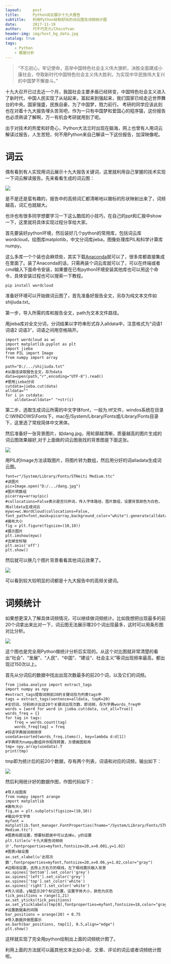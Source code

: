 ```yaml
---
layout:     post
title:      Python词云展示十九大报告
subtitle:   利用Python绘制好玩的词云图及词频统计图
date:       2017-11-19
author:     巧不巧克力/ChocoYvan
header-img: img/host_bg_data.jpg
catalog: true
tags:
    - Python
    - 数据分析
---
```

>“不忘初心，牢记使命，高举中国特色社会主义伟大旗帜，决胜全面建成小康社会，夺取新时代中国特色社会主义伟大胜利，为实现中华民族伟大复兴的中国梦不懈奋斗。”

十九大召开已过去近一个月，我国社会主要矛盾已经转变，中国特色社会主义进入了新时代，中国人民实现了从站起来，富起来到强起来，我们国家已经走近世界舞台的中央。国家强盛，民族自豪，为了中国梦，戮力前行。
考研的同学应该此刻也在对着十九大报告埋头苦背吧，作为一只有中国梦和爱国心的程序猿，这份报告也必须熟读了解啊，万一有机会考研就用到了呢。

出于对技术的热爱和好奇心，Python大法立时出现在脑海，网上也曾有人用词云解读过报告，人生苦短，何不用Python来自己解读一下这份报告，加深映像呢。

# 词云
偶有看到有人实现用词云展示十九大报告关键词，这里就利用自己掌握的技术实现一下词云解读报告。先来看看生成的词云图：

![](https://ws2.sinaimg.cn/large/006tKfTcgy1flnlxxgxtsj30fg0g2wib.jpg)

是不是还是蛮有趣的，报告中的高频词汇都清晰地以徽标的形状映射出来了，词频越高，词汇也就越大。

也许也有很多同学想要学习一下这么酷炫的小技巧，在自己的ppt和汇报中show一下，这里就将具体实现过程分享给大家。

首先要装好python环境，然后装好几个python的常用库，包括词云库wordcloud，绘图库matplotlib，中文分词库jieba，图像处理库PIL和科学计算库numpy。

这么多库一个个装也会麻烦些，其实下载[Anaconda](https://www.anaconda.com/download/)就可以了，很多库都直接集成在里面了。装了Anaconda的话，只需再装个词云库就可以了，可以在终端或者cmd输入下面命令安装，如果要在已有python环境安装其他库也可以用这个命令，具体安装过程也可以搜索一下教程。
```
pip install wordcloud
```

准备好环境可以开始做词云图了，首先准备好报告全文，另存为纯文本文件如shijiuda.txt。

第一步，导入所需的库和报告全文，path为文本文件路径。

用jieba库对全文分词，分词结果以字符串形式存入alldata中，注意格式为“词语1 词语2 词语3”，词语之间用空格隔开。

```
import wordcloud as wc
import matplotlib.pyplot as plt
import jieba
from PIL import Image
from numpy import array

path="D:/.../shijiuda.txt"
#从路径读取报告全文，存为data
data=open(path,"r",encoding="UTF-8").read()
#使用jieba分词
cutdata=jieba.cut(data)
alldata=""
for i in cutdata:
    alldata=alldata+" "+str(i)
```

第二步，选取生成词云所需的中文字体font，一般为.ttf文件，windos系统在目录C:\WINDOWS\Fonts下，mac在/System/Library/Fonts或/Library/Fonts目录下，这里选了常规简体中文黑体。

然后准备好一张背景图片，如dang.jpg，用轮廓越清晰，质量越高的图片生成的词云图效果越好,对于上面做的词云图我找的背景图是下面这张。

![](https://ws4.sinaimg.cn/large/006tKfTcgy1flnm7kupk7j30eq0fmgm0.jpg)

用PIL的Image方法读取图片，将图片转为数组，然后用分好的词alladata生成词云图。

```
font=r"/System/Library/Fonts/STHeiti Medium.ttc"
#读图片
pic=Image.open("D:/.../dang.jpg")
#图片转数组
picarray=array(pic)
#collocations=False表示是否归并词，传入字体路径，图片数组，设置背景颜色为白色，用alldata生成词云
mywc=wc.WordCloud(collocations=False, font_path=font,mask=picarray,background_color="white").generate(alldata)
#画布大小
fig = plt.figure(figsize=(10,10))
#展示图片
plt.imshow(mywc)
#去掉坐标轴
plt.axis('off')
plt.show()
```

然后就可以换几个图片背景看看其他词云效果了。

![](https://ws2.sinaimg.cn/large/006tKfTcgy1flnm2hwibvj30gr0g2ju4.jpg)

可以看到较大较明显的词都是十九大报告中的高频关键词。

# 词频统计

如果想更深入了解具体词频情况，可以继续做词频统计。比如我想把出现最多的前20个词拿出来比对一下，词云图无法展示哪20个词出现最多，这时可以用条形图对比分析。

![](https://ws2.sinaimg.cn/large/006tKfTcgy1flnm3i24o5j30ih0hk0ta.jpg)

这个图也是完全用Python做统计分析后实现的。从这个对比图就非常清楚的看出“社会”、“发展”、“人民”、“中国”、“建设“、社会主义”等词出现频率最高，都出现过150次以上。

首先从分词后的数据中找出出现次数最多的前20个词，以及它们的词频。

```
from jieba.analyse import extract_tags
import numpy as npy
#extract_tags提取词频前20的关键词存为列表tags中
tags = extract_tags(sentence=alldata, topK=20)
#全切词，分别统计出这20个关键词出现次数，即词频，存为字典words_freq中
words = [word for word in jieba.cut(data, cut_all=True)]  
words_freq = {}  
for tag in tags:
    freq = words.count(tag)  
    words_freq[tag] = freq
#将该字典按词频排序
usedata=sorted(words_freq.items(), key=lambda d:d[1])
#字典转为numpy数组并作矩阵转置，方便画图取用
tmp= npy.array(usedata).T
print(tmp)
```

tmp即为统计后的前20个数据，存有两个列表，词语和对应的词频，输出如下： 

![](https://ws4.sinaimg.cn/large/006tKfTcgy1flnm4vrs1fj30m001y3z6.jpg)

然后利用统计好的数据作图，作图代码如下：

```
#导入绘图库
from numpy import arange
import matplotlib
#画布大小
fig,ax = plt.subplots(figsize=(10,10))
#输出中文字体
myfont = matplotlib.font_manager.FontProperties(fname="/System/Library/Fonts/STHeiti Medium.ttc")
#图表标题设置，想要标题居中可以去掉x，y的设置
plt.title(u'十九大报告词频统计',fontproperties=myfont,fontsize=20,x=0.001,y=1.02)
#图表x轴设置
ax.set_xlabel(u'出现次数',fontproperties=myfont,fontsize=20,x=0.06,y=1.02,color="gray")
#边框线设置，去除上方右方的框线，左下框线置灰融入背景
ax.spines['bottom'].set_color('grey')
ax.spines['left'].set_color('grey')
ax.spines['top'].set_color('white')
ax.spines['right'].set_color('white')
#传入词语，y轴显示20个标记位置，设置字体大小，颜色为灰色
tick_positions = range(1,21)
ax.set_yticks(tick_positions)
ax.set_yticklabels(tmp[0],fontproperties=myfont,fontsize=18,color="gray")
#设置数据条的间隔
bar_positions = arange(20) + 0.75
#导入数据并做图展示
ax.barh(bar_positions, tmp[1], 0.5,align="edge")
plt.show()
```

这样就实现了完全用python绘制出上面的词频统计图了。

利用上面的方法就可以画其他文本比如小说、文章、评论的词云或者词频统计图啦。








 